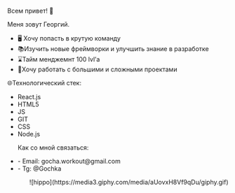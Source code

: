 Всем привет! 👋

Меня зовут Георгий.

- 🖥 Хочу попасть в крутую команду
- 📚Изучить новые фреймворки и улучшить знание в разработке 
- ⌛️Тайм менджемнт 100 lvl’а
- 🏹Хочу работать с большими и сложными проектами 


🌐Технологический стек:

- React.js
- HTML5
- JS
- GIT
- CSS
- Node.js

<div id="info">
<ul>
  <p>Как со мной связаться:</p>

<li>- Email: gocha.workout@gmail.com</li>    
<li>- Tg: @Gochka</li>
</ul>
  <div align="right">
![hippo](https://media3.giphy.com/media/aUovxH8Vf9qDu/giphy.gif)
  </div>
</div>
